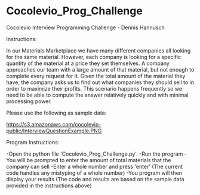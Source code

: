 # Cocolevio_Prog_Challenge
Cocolevio Interview Programming Challenge - Dennis Hannusch

Instructions:

In our Materials Marketplace we have many different companies all looking for the same material. However, each company is looking for a specific quantity of the material at a price they set themselves. A company approaches our team with a large amount of that material, but not enough to complete every request for it. Given the total amount of the material they have, the company asks us to find out what companies they should sell to in order to maximize their profits. This scenario happens frequently so we need to be able to compute the answer relatively quickly and with minimal processing power.

Please use the following as sample data:

https://s3.amazonaws.com/cocolevio-public/InterviewQuestionExample.PNG


Program Instructions:

-Open the python file 'Cocolevio_Prog_Challenge.py'. 
-Run the program
-You will be prompted to enter the amount of total materials that the company can sell
-Enter a whole number and press 'enter'
(The current code handles any mistyping of a whole number)
-You program will then display your results
(The code and results are based on the sample data provided in the instructions above)
